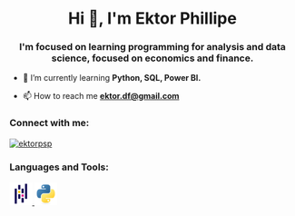 <h1 align="center">Hi 👋, I'm Ektor Phillipe</h1>
<h3 align="center">I'm focused on learning programming for analysis and data science, focused on economics and finance.</h3>

- 🌱 I’m currently learning **Python, SQL, Power BI.**

- 📫 How to reach me **ektor.df@gmail.com**

<h3 align="left">Connect with me:</h3>
<p align="left">
<a href="https://linkedin.com/in/ektorpsp" target="blank"><img align="center" src="https://raw.githubusercontent.com/rahuldkjain/github-profile-readme-generator/master/src/images/icons/Social/linked-in-alt.svg" alt="ektorpsp" height="30" width="40" /></a>
</p>

<h3 align="left">Languages and Tools:</h3>
<p align="left"> <a href="https://pandas.pydata.org/" target="_blank" rel="noreferrer"> <img src="https://raw.githubusercontent.com/devicons/devicon/2ae2a900d2f041da66e950e4d48052658d850630/icons/pandas/pandas-original.svg" alt="pandas" width="40" height="40"/> </a> <a href="https://www.python.org" target="_blank" rel="noreferrer"> <img src="https://raw.githubusercontent.com/devicons/devicon/master/icons/python/python-original.svg" alt="python" width="40" height="40"/> </a> </p>
